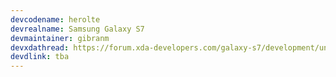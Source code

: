 ```yaml
---
devcodename: herolte
devrealname: Samsung Galaxy S7
devmaintainer: gibranm
devxdathread: https://forum.xda-developers.com/galaxy-s7/development/unofficial-bootleggers-rom-8-1-t3795133
devdlink: tba
---
```

